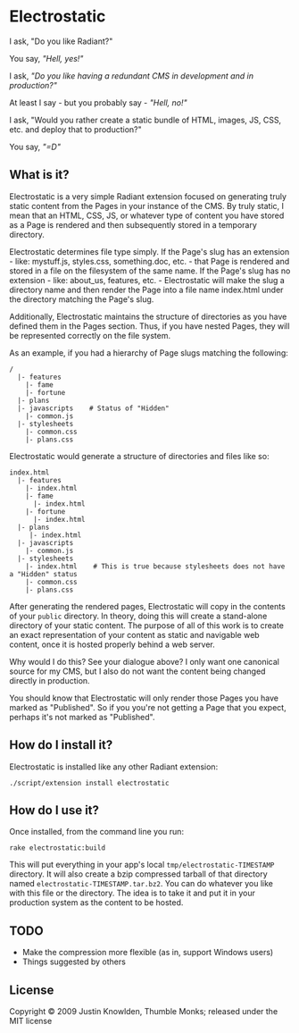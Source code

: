 # Electrostatic

I ask, "Do you like Radiant?"

You say, *"Hell, yes!"*

I ask, *"Do you like having a redundant CMS in development and in production?"*

At least I say - but you probably say - *"Hell, no!"*

I ask, "Would you rather create a static bundle of HTML, images, JS, CSS, etc. and deploy that to production?"

You say, *"=D"*

## What is it?

Electrostatic is a very simple Radiant extension focused on generating truly static content from the Pages in your instance of the CMS. By truly static, I mean that an HTML, CSS, JS, or whatever type of content you have stored as a Page is rendered and then subsequently stored in a temporary directory.

Electrostatic determines file type simply. If the Page's slug has an extension - like: mystuff.js, styles.css, something.doc, etc. - that Page is rendered and stored in a file on the filesystem of the same name. If the Page's slug has no extension - like: about\_us, features, etc. - Electrostatic will make the slug a directory name and then render the Page into a file name index.html under the directory matching the Page's slug.

Additionally, Electrostatic maintains the structure of directories as you have defined them in the Pages section. Thus, if you have nested Pages, they will be represented correctly on the file system.

As an example, if you had a hierarchy of Page slugs matching the following:

    /
      |- features
        |- fame
        |- fortune
      |- plans
      |- javascripts    # Status of "Hidden"
        |- common.js
      |- stylesheets
        |- common.css
        |- plans.css

Electrostatic would generate a structure of directories and files like so:

    index.html
      |- features
        |- index.html
        |- fame
          |- index.html
        |- fortune
          |- index.html
      |- plans
         |- index.html
      |- javascripts
        |- common.js
      |- stylesheets
        |- index.html    # This is true because stylesheets does not have a "Hidden" status
        |- common.css
        |- plans.css

After generating the rendered pages, Electrostatic will copy in the contents of your `public` directory. In theory, doing this will create a stand-alone directory of your static content. The purpose of all of this work is to create an exact representation of your content as static and navigable web content, once it is hosted properly behind a web server.

Why would I do this? See your dialogue above? I only want one canonical source for my CMS, but I also do not want the content being changed directly in production.

You should know that Electrostatic will only render those Pages you have marked as "Published". So if you you're not getting a Page that you expect, perhaps it's not marked as "Published".

## How do I install it?

Electrostatic is installed like any other Radiant extension:

    ./script/extension install electrostatic

## How do I use it?

Once installed, from the command line you run:

    rake electrostatic:build

This will put everything in your app's local `tmp/electrostatic-TIMESTAMP` directory. It will also create a bzip compressed tarball of that directory named `electrostatic-TIMESTAMP.tar.bz2`. You can do whatever you like with this file or the directory. The idea is to take it and put it in your production system as the content to be hosted.

## TODO

* Make the compression more flexible (as in, support Windows users)
* Things suggested by others

## License

Copyright &copy; 2009 Justin Knowlden, Thumble Monks; released under the MIT license

